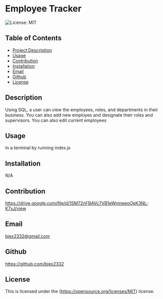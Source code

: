
    
# Employee Tracker

![License: MIT](https://img.shields.io/badge/License-MIT-yellow.svg)

## Table of Contents
- [Project Description](#Description)
- [Usage](#Usage)
- [Contribution](#Contribution)
- [Installation](#Installation)
- [Email](#Email)
- [Github](#Github)
- [License](#License)

## Description
Using SQL, a user can view the employees, roles, and departments in their business.  You can also add new employes and designate their roles and supervisors.  You can also edit current employees

## Usage
In a terminal by running index.js

## Installation
N/A

## Contribution
https://drive.google.com/file/d/1SM72nFBAVc7VB1eWmneeoOeK3NL-K7vJ/view

## Email
bjex2332@gmail.com

## Github
https://github.com/bjex2332

## License
This is licensed under the (https://opensource.org/licenses/MIT) license.
    